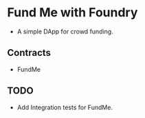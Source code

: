 # Fund Me with Foundry

- A simple DApp for crowd funding.

## Contracts

- FundMe

## TODO

- Add Integration tests for FundMe.

